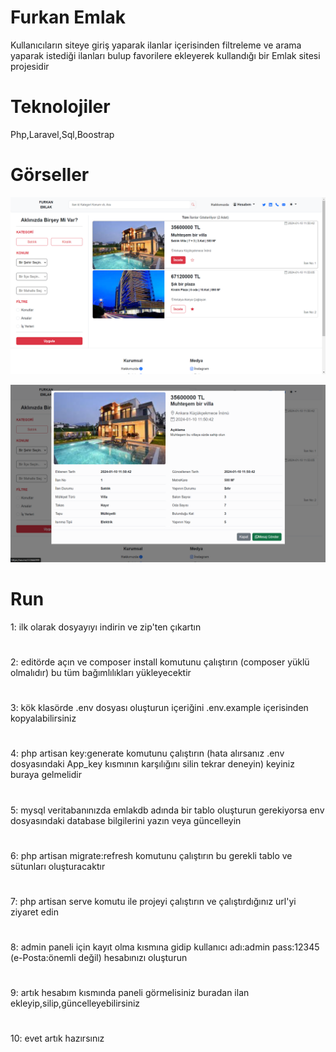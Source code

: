 # Furkan Emlak

Kullanıcıların siteye giriş yaparak ilanlar içerisinden filtreleme ve arama yaparak istediği ilanları bulup favorilere ekleyerek kullandığı bir Emlak sitesi projesidir

# Teknolojiler

Php,Laravel,Sql,Boostrap

# Görseller

![Alt text](<public/images/readme/Ekran Görüntüsü (44).png>)

![Alt text](<public/images/readme/Ekran Görüntüsü (45).png>)

# Run

1: ilk olarak dosyayıyı indirin ve zip'ten çıkartın

#

2: editörde açın ve composer install komutunu çalıştırın (composer yüklü olmalıdır) bu tüm bağımlılıkları yükleyecektir

#

3: kök klasörde .env dosyası oluşturun içeriğini .env.example içerisinden kopyalabilirsiniz

#

4: php artisan key:generate komutunu çalıştırın (hata alırsanız .env dosyasındaki App_key kısmının karşılığını silin tekrar deneyin) keyiniz buraya gelmelidir

#

5: mysql veritabanınızda emlakdb adında bir tablo oluşturun gerekiyorsa env dosyasındaki database bilgilerini yazın veya güncelleyin

#

6: php artisan migrate:refresh komutunu çalıştırın bu gerekli tablo ve sütunları oluşturacaktır

#

7: php artisan serve komutu ile projeyi çalıştırın ve çalıştırdığınız url'yi ziyaret edin

#

8: admin paneli için kayıt olma kısmına gidip kullanıcı adı:admin pass:12345 (e-Posta:önemli değil) hesabınızı oluşturun

#

9: artık hesabım kısmında paneli görmelisiniz buradan ilan ekleyip,silip,güncelleyebilirsiniz

#

10: evet artık hazırsınız
